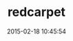 ---
layout: post
title:  "redcarpet"
repo:   "vmg/redcarpet"
date:   2015-02-18 10:45:54
gemurl: http://github.com/vmg/redcarpet
---